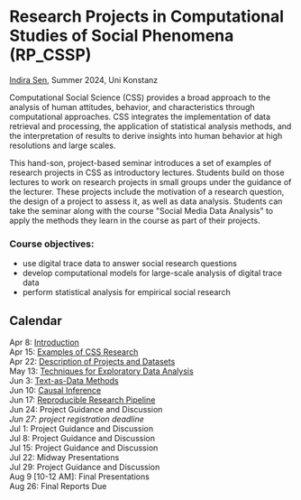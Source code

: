 # Research Projects in Computational Studies of Social Phenomena (RP_CSSP)

[Indira Sen](https://indiiigo.github.io/), Summer 2024, Uni Konstanz

Computational Social Science (CSS) provides a broad approach to the analysis of human attitudes, behavior, and characteristics through computational approaches. CSS integrates the implementation of data retrieval and processing, the application of statistical analysis methods, and the interpretation of results to derive insights into human behavior at high resolutions and large scales. 

This hand-son, project-based seminar introduces a set of examples of research projects in CSS as introductory lectures. Students build on those lectures to work on research projects in small groups under the guidance of the lecturer. These projects include the motivation of a research question, the design of a project to assess it, as well as data analysis. Students can take the seminar along with the course "Social Media Data Analysis" to apply the methods they learn in the course as part of their projects.

### Course objectives:
- use digital trace data to answer social research questions
- develop computational models for large-scale analysis of digital trace data
- perform statistical analysis for empirical social research

## Calendar

Apr 8: [Introduction](https://github.com/Indiiigo/css_research_projects/blob/main/slides/1_RP_CSSP_Introduction.pdf)\
Apr 15:	[Examples of CSS Research](https://github.com/Indiiigo/css_research_projects/blob/main/slides/2_RP_CSSP_Examples.pdf)\
Apr 22:	[Description of Projects and Datasets](https://github.com/Indiiigo/css_research_projects/blob/main/slides/3_RP_CSSP_Dataset_1.pdf)\
May 13:	[Techniques for Exploratory Data Analysis](https://github.com/Indiiigo/css_research_projects/blob/main/slides/4_RP_CSSP_EDA_DataViz.pdf)\
Jun 3: [Text-as-Data Methods](https://github.com/Indiiigo/css_research_projects/blob/main/slides/5_RP_CSSP_TADA.pdf)\
Jun 10:	[Causal Inference](https://github.com/Indiiigo/css_research_projects/blob/main/slides/6_RP_CSSP_Causal_Inference.pdf)\
Jun 17:	[Reproducible Research Pipeline](https://github.com/Indiiigo/css_research_projects/blob/main/slides/7_RP_CSSP_Ethics_Reproducible_Research.pdf)\
Jun 24:	Project Guidance and Discussion\
*Jun 27: project registration deadline*\
Jul 1:	Project Guidance and Discussion\
Jul 8:	Project Guidance and Discussion\
Jul 15:	Project Guidance and Discussion\
Jul 22:	Midway Presentations\
Jul 29:	Project Guidance and Discussion\
Aug 9 [10-12 AM]: Final Presentations\
Aug 26:	Final Reports Due
